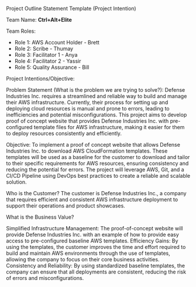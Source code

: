 Project Outline Statement Template (Project Intention)

Team Name: **Ctrl+Alt+Elite**

Team Roles:
- Role 1: AWS Account Holder - Brett
- Role 2: Scribe - Thumay
- Role 3: Facilitator 1 - Anya
- Role 4: Facilitator 2 - Yassir
- Role 5: Quality Assurance - Bill

Project Intentions/Objective:

Problem Statement (What is the problem we are trying to solve?):  Defense Industries Inc. requires a streamlined and reliable way to  build and manage their AWS infrastructure. Currently, their process for  setting up and deploying cloud resources is manual and prone to errors,  leading to inefficiencies and potential misconfigurations. This project  aims to develop proof of concept website that provides Defense  Industries Inc. with pre-configured template files for AWS  infrastructure, making it easier for them to deploy resources  consistently and efficiently.

Objective:  To implement a proof of concept website that allows Defense Industries  Inc. to download AWS CloudFormation templates. These templates will be  used as a baseline for the customer to download and tailor to their  specific requirements for AWS resources, ensuring consistency and  reducing the potential for errors. The project will leverage AWS, Git,  and a CI/CD Pipeline using DevOps best practices to create a reliable  and scalable solution.

Who is the Customer? The customer is Defense Industries Inc.,  a company that requires efficient and consistent AWS infrastructure  deployment to support their operations and product showcases.

What is the Business Value?

Simplified Infrastructure Management:  The proof-of-concept website will provide Defense Industries Inc. with an example of how to provide easy access to pre-configured baseline AWS  templates.
Efficiency Gains: By using the  templates, the customer improves the time and effort required to build  and maintain AWS environments through the use of templates, allowing the  company to focus on their core business activities.
Consistency and Reliability:  By using standardized baseline templates, the company can ensure that  all deployments are consistent, reducing the risk of errors and  misconfigurations.
